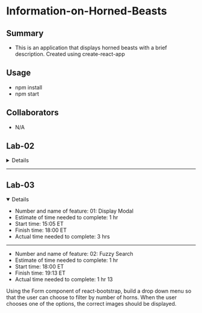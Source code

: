 # Information-on-Horned-Beasts


## Summary

- This is an application that displays horned beasts with a brief description.  Created using create-react-app

## Usage

- npm install
- npm start

## Collaborators

- N/A

## Lab-02
<details>
Feature #1: Display images
Estimate of time needed to complete: 15min
Start time: 10:10
Finish time: 10:20
Actual time needed to complete: 10min

- Feature #2: Allow users to vote for their favorite beast
- Estimate of time needed to complete: 45min
- Start time: 10:30
- Finish time: 11:10
- Actual time needed to complete: 40min
---
- Feature 3: Bootstrap
- Estimate of time needed to complete: 60min
- Start time: 11:25p
- Finish time: 12:30p
- Actual time needed to complete: 55min
---
- Stretch Goal: Add Interaction
- Estimate of time needed to complete: 15min
- Start time: 12:35
- Finish time: 12:50
- Actual time needed to complete: 15min
</details>

---
## Lab-03

<details open>

- Number and name of feature: 01: Display Modal
- Estimate of time needed to complete: 1 hr
- Start time: 15:05 ET
- Finish time: 18:00 ET
- Actual time needed to complete: 3 hrs
---
- Number and name of feature: 02: Fuzzy Search
- Estimate of time needed to complete: 1 hr
- Start time: 18:00 ET
- Finish time: 19:13 ET
- Actual time needed to complete: 1 hr 13

</details>


Using the Form component of react-bootstrap, build a drop down menu so that the user can choose to filter by number of horns.
When the user chooses one of the options, the correct images should be displayed.